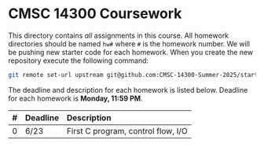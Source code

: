 # CMSC 14300 Coursework

This directory contains _all_ assignments in this course. All homework
directories should be named `hw#` where `#` is the homework number.
We will be pushing new starter code for each homework. When you create
the new repository execute the following command:

```bash
git remote set-url upstream git@github.com:CMSC-14300-Summer-2025/starter.git
```

The deadline and description for each homework is listed below. Deadline for
each homework is **Monday, 11:59 PM**.

| # | Deadline | Description                        |
|:--|:---------|:-----------------------------------|
| 0 | 6/23     | First C program, control flow, I/O |

